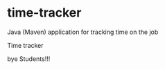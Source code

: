 # time-tracker
Java (Maven) application for tracking time on the job

Time tracker

bye Students!!!
